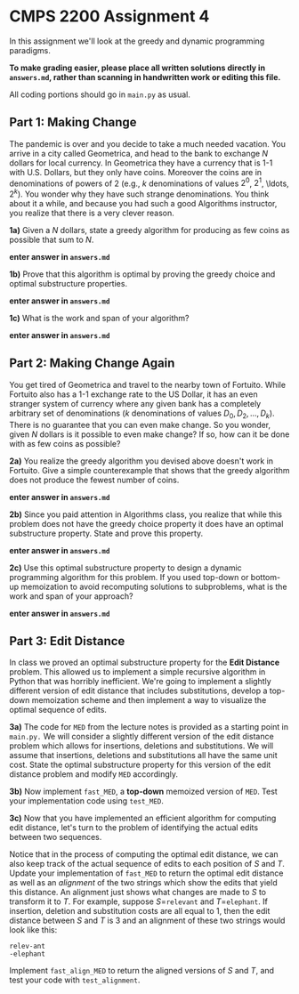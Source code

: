 # CMPS 2200 Assignment 4

In this assignment we'll look at the greedy and dynamic programming paradigms.

**To make grading easier, please place all written solutions directly in `answers.md`, rather than scanning in handwritten work or editing this file.**

All coding portions should go in `main.py` as usual.


## Part 1: Making Change

The pandemic is over and you decide to take a much needed vacation. You arrive in a city called Geometrica, and head to the bank to
exchange $N$ dollars for local currency. In Geometrica they have a
currency that is 1-1 with U.S. Dollars, but they only have
coins. Moreover the coins are in
denominations of powers of $2$ (e.g., $k$ denominations of values $2^0$, $2^1$, \ldots,
$2^k$). You wonder why they have
such strange denominations. You think about it a while, and because
you had such a good Algorithms instructor, you realize that there is a
very clever reason. 

**1a)** Given a $N$ dollars, state a greedy algorithm for producing
as few coins as possible that sum to $N$.

**enter answer in `answers.md`**


**1b)** Prove that this algorithm is optimal by proving the greedy
  choice and optimal substructure properties.

**enter answer in `answers.md`**


**1c)** What is the work and span of your algorithm?

**enter answer in `answers.md`**


## Part 2: Making Change Again

You get tired of Geometrica and travel to the nearby town of
Fortuito. While Fortuito also has a 1-1 exchange rate to the US
Dollar, it has an even stranger system of currency where any given bank
has a completely arbitrary set of denominations ($k$ denominations of
values $D_0, D_2, \ldots, D_k$). There is no guarantee that you can
even make change. So you wonder, given $N$ dollars is it possible to
even make change? If so, how can it be done with as few coins as
possible?

**2a)** You realize the greedy algorithm you devised above doesn't
  work in Fortuito. Give a simple counterexample that shows that the
  greedy algorithm does not produce the fewest number of coins.
  
**enter answer in `answers.md`**


**2b)** Since you paid attention in Algorithms class, you realize that
  while this problem does not have the greedy choice property it does
  have an optimal substructure property. State and prove this
  property.

**enter answer in `answers.md`**


**2c)** Use this optimal substructure property to design a
  dynamic programming algorithm for this problem. If you used top-down
  or bottom-up memoization to avoid recomputing solutions to
  subproblems, what is the work and span of your approach?

**enter answer in `answers.md`**


## Part 3: Edit Distance

In class we proved an optimal substructure property for the **Edit
Distance** problem. This allowed us to implement a simple recursive
algorithm in Python that was horribly inefficient. We're going to
implement a slightly different version of edit distance that includes
substitutions, develop a top-down memoization scheme
and then implement a way to visualize the optimal sequence of edits.


**3a)** The code for `MED` from the lecture notes is provided as a
  starting point in `main.py.` We will consider a slightly different
  version of the edit distance problem which allows for insertions,
  deletions and substitutions. We will assume that insertions,
  deletions and substitutions all have the same unit cost. State the optimal substructure property
  for this version of the edit distance problem and modify `MED` accordingly. 


**3b)** Now implement `fast_MED`, a **top-down**
  memoized version of `MED`. Test your implementation code using `test_MED`.


**3c)** Now that you have implemented an efficient algorithm for
  computing edit distance, let's turn to the problem of identifying
  the actual edits between two sequences.

 Notice that in the process of computing the optimal edit
  distance, we can also keep track of the actual sequence of edits to
  each position of $S$ and $T$. Update your implementation of `fast_MED` to
  return the optimal edit distance as well as an *alignment* of the
  two strings which show the edits that yield this distance. An
  alignment just shows what changes are made to $S$ to transform it to
  $T$. For example, suppose $S$=`relevant` and $T$=`elephant`. If
  insertion, deletion and substitution costs are all equal to $1$, then the
  edit distance between $S$ and $T$ is 3 and an
  alignment of these two strings would look like this:

  `relev-ant`\
  `-elephant`

Implement `fast_align_MED` to return the aligned versions of $S$ and $T$,
and test your code with `test_alignment`.

